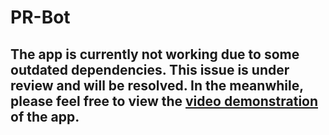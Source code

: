 # PR-Bot 
## The app is currently not working due to some outdated dependencies. This issue is under review and will be resolved. In the meanwhile, please feel free to view the [video demonstration](https://www.youtube.com/watch?v=P5DYjKH8u7o&ab_channel=NdabeMahluza) of the app.
